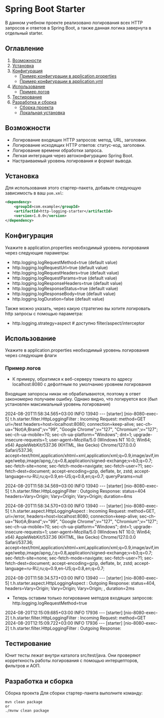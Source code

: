 # Spring Boot Starter

В данном учебном проекте реализовано логирования всех HTTP запросов и ответов в Spring Boot, а также данная логика завернута в отдельный starter.

## Оглавление

1. [Возможности](#возможности)
2. [Установка](#установка)
3. [Конфигурация](#конфигурация)
   - [Пример конфигурации в application.properties](#пример-конфигурации-в-applicationproperties)
   - [Пример конфигурации в application.yml](#пример-конфигурации-в-applicationyml)
4. [Использование](#использование)
   - [Пример логов](#пример-логов)
5. [Тестирование](#тестирование)
6. [Разработка и сборка](#разработка-и-сборка)
   - [Сборка проекта](#сборка-проекта)
   - [Локальная установка](#локальная-установка)

## Возможности

- Логирование входящих HTTP запросов: метод, URL, заголовки.
- Логирование исходящих HTTP ответов: статус-код, заголовки.
- Логирование времени обработки запроса.
- Легкая интеграция через автоконфигурацию Spring Boot.
- Настраиваемый уровень логирования и формат вывода.

## Установка

Для использования этого стартер-пакета, добавьте следующую зависимость в ваш `pom.xml`:

```xml
<dependency>
    <groupId>com.example</groupId>
    <artifactId>http-logging-starter</artifactId>
    <version>1.0.0</version>
</dependency>
```

## Конфигурация

Укажите в application.properties необходимый уровень логирования через следующие параметры:
- http.logging.logRequestMethod=true (default value)
- http.logging.logRequestUrl=true (default value)
- http.logging.logRequestHeaders=true (default value)
- http.logging.logRequestParams=true (default value)
- http.logging.logResponseHeaders=true (default value) 
- http.logging.logResponseStatus=true (default value)
- http.logging.logResponseBody=true (default value)
- http.logging.logDuration=false (default value)
  
Также можно указать, через какую стратегию вы хотите логировать http запросы с помощью параметра:
- http.logging.strategy=aspect    # доступно filter/aspect/interceptor
  
## Использование

Укажите в application.properties необходимый уровень логирования через следующие флаги

### Пример логов
- К примеру, обратимся к веб-серверу томката по адресу localhost:8080 с дефолтным по умолчанию уровнем логирования

Входящие запоросы никак не обрабатываются, поэтому в ответ закономерно получаем ошибку. Однако видно, что логируется все (был установлен максимальный уровень логирования)

2024-08-20T11:58:34.565+03:00  INFO 13940 --- [starter] [nio-8080-exec-5] t.h.starter.filter.HttpLoggingFilter     : Incoming Request: method=GET uri=/test headers=host=localhost:8080; connection=keep-alive; sec-ch-ua="Not)A;Brand";v="99", "Google Chrome";v="127", "Chromium";v="127"; sec-ch-ua-mobile=?0; sec-ch-ua-platform="Windows"; dnt=1; upgrade-insecure-requests=1; user-agent=Mozilla/5.0 (Windows NT 10.0; Win64; x64) AppleWebKit/537.36 (KHTML, like Gecko) Chrome/127.0.0.0 Safari/537.36; accept=text/html,application/xhtml+xml,application/xml;q=0.9,image/avif,image/webp,image/apng,*/*;q=0.8,application/signed-exchange;v=b3;q=0.7; sec-fetch-site=none; sec-fetch-mode=navigate; sec-fetch-user=?1; sec-fetch-dest=document; accept-encoding=gzip, deflate, br, zstd; accept-language=ru-RU,ru;q=0.9,en-US;q=0.8,en;q=0.7;  queryParams=null

2024-08-20T11:58:34.569+03:00  INFO 13940 --- [starter] [nio-8080-exec-5] t.h.starter.filter.HttpLoggingFilter     : Outgoing Response: status=404 headers=Vary=Origin; Vary=Origin; Vary=Origin;  duration=4ms

2024-08-20T11:58:34.570+03:00  INFO 13940 --- [starter] [nio-8080-exec-5] t.h.starter.aspect.HttpLoggingAspect     : Incoming Request: method=GET, uri=/error, headers=host=localhost:8080; connection=keep-alive; sec-ch-ua="Not)A;Brand";v="99", "Google Chrome";v="127", "Chromium";v="127"; sec-ch-ua-mobile=?0; sec-ch-ua-platform="Windows"; dnt=1; upgrade-insecure-requests=1; user-agent=Mozilla/5.0 (Windows NT 10.0; Win64; x64) AppleWebKit/537.36 (KHTML, like Gecko) Chrome/127.0.0.0 Safari/537.36; accept=text/html,application/xhtml+xml,application/xml;q=0.9,image/avif,image/webp,image/apng,*/*;q=0.8,application/signed-exchange;v=b3;q=0.7; sec-fetch-site=none; sec-fetch-mode=navigate; sec-fetch-user=?1; sec-fetch-dest=document; accept-encoding=gzip, deflate, br, zstd; accept-language=ru-RU,ru;q=0.9,en-US;q=0.8,en;q=0.7; 

2024-08-20T11:58:34.573+03:00  INFO 13940 --- [starter] [nio-8080-exec-5] t.h.starter.aspect.HttpLoggingAspect     : Outgoing Response: status=404, headers=Vary=Origin; Vary=Origin; Vary=Origin; , duration=2ms


- Теперь оставим только логирование методов входящих запросов: http.logging.logRequestMethod=true

2024-08-20T12:15:09.685+03:00  INFO 17936 --- [starter] [nio-8080-exec-2] t.h.starter.filter.HttpLoggingFilter     : Incoming Request: method=GET
2024-08-20T12:15:09.722+03:00  INFO 17936 --- [starter] [nio-8080-exec-2] t.h.starter.filter.HttpLoggingFilter     : Outgoing Response:


## Тестирование
Юнит тесты лежат внутри каталога src/test/java. Они проверяют корреткность работы логирования с помощью интерцепторов, фильтров и АОП.

## Разработка и сборка
Сборка проекта
Для сборки стартер-пакета выполните команду:
```
mvn clean package
or
./mvnw clean package
```


